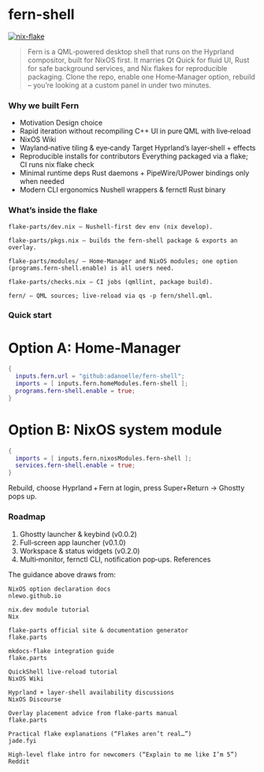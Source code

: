 # fern-shell

[![nix-flake](https://github.com/adanoelle/fern-shell/actions/workflows/ci.yml/badge.svg)](https://github.com/adanoelle/fern-shell/actions/workflows/ci.yml)


> Fern is a QML‑powered desktop shell that runs on the Hyprland compositor, built for NixOS first.
> It marries Qt Quick for fluid UI, Rust for safe background services, and Nix flakes for reproducible packaging.
> Clone the repo, enable one Home‑Manager option, rebuild – you’re looking at a custom panel in under two minutes.

### Why we built Fern

* Motivation	Design choice
* Rapid iteration without recompiling C++	UI in pure QML with live‑reload
* NixOS Wiki
* Wayland‑native tiling & eye‑candy	Target Hyprland’s layer‑shell + effects
* Reproducible installs for contributors	Everything packaged via a flake; CI runs nix flake check
* Minimal runtime deps	Rust daemons + PipeWire/UPower bindings only when needed
* Modern CLI ergonomics	Nushell wrappers & fernctl Rust binary

### What’s inside the flake

    flake-parts/dev.nix – Nushell‑first dev env (nix develop).

    flake-parts/pkgs.nix – builds the fern-shell package & exports an overlay.

    flake-parts/modules/ – Home‑Manager and NixOS modules; one option (programs.fern-shell.enable) is all users need.

    flake-parts/checks.nix – CI jobs (qmllint, package build).

    fern/ – QML sources; live‑reload via qs -p fern/shell.qml.

### Quick start

# Option A: Home‑Manager
```nix
{
  inputs.fern.url = "github:adanoelle/fern-shell";
  imports = [ inputs.fern.homeModules.fern-shell ];
  programs.fern-shell.enable = true;
}
```

# Option B: NixOS system module

```nix
{
  imports = [ inputs.fern.nixosModules.fern-shell ];
  services.fern-shell.enable = true;
}
```

Rebuild, choose Hyprland + Fern at login, press Super+Return → Ghostty pops up.

### Roadmap

1. Ghostty launcher & keybind (v0.0.2)
2. Full‑screen app launcher (v0.1.0)
3. Workspace & status widgets (v0.2.0)
4. Multi‑monitor, fernctl CLI, notification pop‑ups.
References

The guidance above draws from:

    NixOS option declaration docs 
    nlewo.github.io

    nix.dev module tutorial 
    Nix

    flake‑parts official site & documentation generator 
    flake.parts

    mkdocs‑flake integration guide 
    flake.parts

    QuickShell live‑reload tutorial 
    NixOS Wiki

    Hyprland + layer‑shell availability discussions 
    NixOS Discourse

    Overlay placement advice from flake‑parts manual 
    flake.parts

    Practical flake explanations (“Flakes aren’t real…”) 
    jade.fyi

    High‑level flake intro for newcomers (“Explain to me like I’m 5”) 
    Reddit
